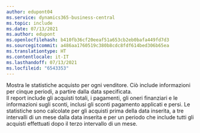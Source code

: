 ```yaml
---
author: edupont04
ms.service: dynamics365-business-central
ms.topic: include
ms.date: 07/13/2021
ms.author: edupont
ms.openlocfilehash: b410fb36cf20eeaf51a653cb2eb0bafa449fd7d3
ms.sourcegitcommit: a486aa1760519c380b8cdc8fdf614bed306b65ea
ms.translationtype: HT
ms.contentlocale: it-IT
ms.lasthandoff: 07/13/2021
ms.locfileid: "6543353"
---
```

Mostra le statistiche acquisto per ogni venditore. Ciò include informazioni per cinque periodi, a partire dalla data specificata.<br>Il report include gli acquisti totali, i pagamenti, gli oneri finanziari e le informazioni sugli sconti, inclusi gli sconti pagamento applicati e persi. Le statistiche sono calcolate per gli acquisti prima della data inserita, a tre intervalli di un mese dalla data inserita e per un periodo che include tutti gli acquisti effettuati dopo il terzo intervallo di un mese.